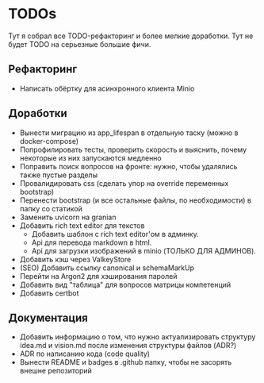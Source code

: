 # TODOs

Тут я собрал все TODO-рефакторинг и более мелкие доработки. Тут не будет TODO на серьезные большие
фичи.

## Рефакторинг

- Написать обёртку для асинхронного клиента Minio

## Доработки

- Вынести миграцию из app_lifespan в отдельную таску (можно в docker-compose)
- Попрофилировать тесты, проверить скорость и выяснить, почему некоторые из них запускаются
  медленно
- Поправить поиск вопросов на фронте: нужно, чтобы удалялись также пустые разделы
- Провалидировать css (сделать упор на override переменных bootstrap)
- Перенести bootstrap (и все остальные файлы, по необходимости) в папку со статикой
- Заменить uvicorn на granian
- Добавить rich text editor для текстов
  - Добавить шаблон с rich text editor'ом в админку.
  - Api для перевода markdown в html.
  - Api для загрузки изображений в minio (ТОЛЬКО ДЛЯ АДМИНОВ).
-  Добавить кэш через ValkeyStore
- (SEO) Добавить ссылку canonical и schemaMarkUp
- Перейти на Argon2 для хэширования паролей
- Добавить вид "таблица" для вопросов матрицы компетенций
- Добавить certbot

## Документация

- Добавить информацию о том, что нужно актуализировать структуру idea.md и vision.md
  после изменения структуры файлов (ADR?)
- ADR по написанию кода (code quality)
- Вынести README и badges в .github папку, чтобы не засорять внешне репозиторий